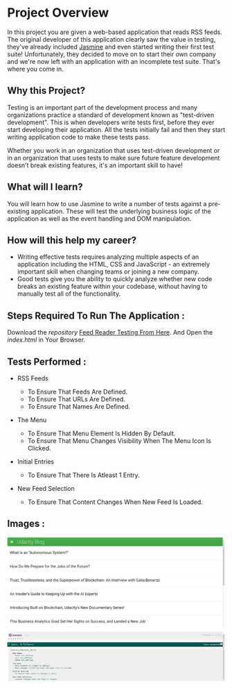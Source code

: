 # Project Overview

In this project you are given a web-based application that reads RSS feeds. The original developer of this application clearly saw the value in testing, they've already included [Jasmine](http://jasmine.github.io/) and even started writing their first test suite! Unfortunately, they decided to move on to start their own company and we're now left with an application with an incomplete test suite. That's where you come in.


## Why this Project?

Testing is an important part of the development process and many organizations practice a standard of development known as "test-driven development". This is when developers write tests first, before they ever start developing their application. All the tests initially fail and then they start writing application code to make these tests pass.

Whether you work in an organization that uses test-driven development or in an organization that uses tests to make sure future feature development doesn't break existing features, it's an important skill to have!


## What will I learn?

You will learn how to use Jasmine to write a number of tests against a pre-existing application. These will test the underlying business logic of the application as well as the event handling and DOM manipulation.


## How will this help my career?

* Writing effective tests requires analyzing multiple aspects of an application including the HTML, CSS and JavaScript - an extremely important skill when changing teams or joining a new company.
* Good tests give you the ability to quickly analyze whether new code breaks an existing feature within your codebase, without having to manually test all of the functionality.


## Steps Required To Run The Application :

Download the *repository* [Feed Reader Testing From Here](https://github.com/Harshal1046/FeedReaderTesting). And Open the *index.html* in Your Browser. 

## Tests Performed :

* RSS Feeds
	* To Ensure That Feeds Are Defined.
	* To Ensure That URLs Are Defined.
	* To Ensure That Names Are Defined.

* The Menu
	* To Ensure That Menu Element Is Hidden By Default.
	* To Ensure That Menu Changes Visibility When The Menu Icon Is Clicked.

* Initial Entries
	* To Ensure That There Is Atleast 1 Entry.

* New Feed Selection
	* To Ensure That Content Changes When New Feed Is Loaded.

## Images :

![RSS Feed](img/Feed.png)
![Test Result](img/FeedReaderTest.png)